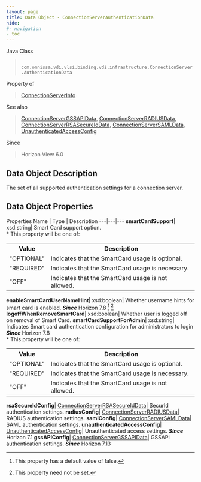 ```yaml
---
layout: page
title: Data Object - ConnectionServerAuthenticationData
hide:
#- navigation
- toc
---
```






Java Class
> ` com.omnissa.vdi.vlsi.binding.vdi.infrastructure.ConnectionServer.AuthenticationData`

Property of
> [ConnectionServerInfo](vdi.infrastructure.ConnectionServer.ConnectionServerInfo.md#field_detail)

See also
> [ConnectionServerGSSAPIData](vdi.infrastructure.ConnectionServer.GSSAPIData.md), [ConnectionServerRADIUSData](vdi.infrastructure.ConnectionServer.RADIUSData.md), [ConnectionServerRSASecureIdData](vdi.infrastructure.ConnectionServer.RSASecureIdData.md), [ConnectionServerSAMLData](vdi.infrastructure.ConnectionServer.SAMLData.md), [UnauthenticatedAccessConfig](vdi.infrastructure.ConnectionServer.UnauthenticatedAccessConfig.md)

Since
> Horizon View 6.0


## Data Object Description

The set of all supported authentication settings for a connection server.

## Data Object Properties
Properties
Name |  Type |  Description
---|---|---
**smartCardSupport**|  xsd:string|  Smart Card support option.<br>* This property will be one of:<br><table><tr><th>Value</th><th>Description</th></tr><tr><td>"OPTIONAL"</td><td>Indicates that the SmartCard usage is optional.</td></tr><tr><td>"REQUIRED"</td><td>Indicates that the SmartCard usage is necessary.</td></tr><tr><td>"OFF"</td><td>Indicates that the SmartCard usage is not allowed.</td></tr></table>
**enableSmartCardUserNameHint**|  xsd:boolean|  Whether username hints for smart card is enabled.  **_Since_** Horizon 7.8 [^5] [^1]
**logoffWhenRemoveSmartCard**|  xsd:boolean|  Whether user is logged off on removal of Smart Card.
**smartCardSupportForAdmin**|  xsd:string|  Indicates Smart card authentication configuration for administrators to login  **_Since_** Horizon 7.8<br>* This property will be one of:<br><table><tr><th>Value</th><th>Description</th></tr><tr><td>"OPTIONAL"</td><td>Indicates that the SmartCard usage is optional.</td></tr><tr><td>"REQUIRED"</td><td>Indicates that the SmartCard usage is necessary.</td></tr><tr><td>"OFF"</td><td>Indicates that the SmartCard usage is not allowed.</td></tr></table>
**rsaSecureIdConfig**| [ConnectionServerRSASecureIdData](vdi.infrastructure.ConnectionServer.RSASecureIdData.md)|  SecurId authentication settings.
**radiusConfig**| [ConnectionServerRADIUSData](vdi.infrastructure.ConnectionServer.RADIUSData.md)|  RADIUS authentication settings.
**samlConfig**| [ConnectionServerSAMLData](vdi.infrastructure.ConnectionServer.SAMLData.md)|  SAML authentication settings.
**unauthenticatedAccessConfig**| [UnauthenticatedAccessConfig](vdi.infrastructure.ConnectionServer.UnauthenticatedAccessConfig.md)|  Unauthenticated access settings.  **_Since_** Horizon 7.1
**gssAPIConfig**| [ConnectionServerGSSAPIData](vdi.infrastructure.ConnectionServer.GSSAPIData.md)|  GSSAPI authentication settings.  **_Since_** Horizon 7.13


 


[^1]: This property need not be set.
[^5]: This property has a default value of false.